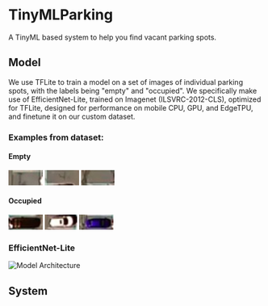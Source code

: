 # TinyMLParking
A TinyML based system to help you find vacant parking spots.

## Model
We use TFLite to train a model on a set of images of individual parking spots, with the labels being "empty" and "occupied". We specifically make use of EfficientNet-Lite, trained on Imagenet (ILSVRC-2012-CLS), optimized for TFLite, designed for performance on mobile CPU, GPU, and EdgeTPU, and finetune it on our custom dataset.

### Examples from dataset:
#### Empty
![Empty](https://github.com/MananSuri27/TinyMLParking/blob/main/TinyMLParking/train_data/test/empty/spot224.jpg)
![Empty](https://github.com/MananSuri27/TinyMLParking/blob/main/TinyMLParking/train_data/train/empty/spot285.jpg)
![Empty](https://github.com/MananSuri27/TinyMLParking/blob/main/TinyMLParking/train_data/train/empty/spot286.jpg)

#### Occupied
![Occupied](https://github.com/MananSuri27/TinyMLParking/blob/main/TinyMLParking/train_data/train/occupied/spot195.jpg)
![Occupied](https://github.com/MananSuri27/TinyMLParking/blob/main/TinyMLParking/train_data/train/occupied/spot104.jpg)
![Occupied](https://github.com/MananSuri27/TinyMLParking/blob/main/TinyMLParking/train_data/train/occupied/spot196.jpg)

### EfficientNet-Lite
![Model Architecture](https://cdn.discordapp.com/attachments/891317274936483871/1067004937441116160/Z.png)

## System
